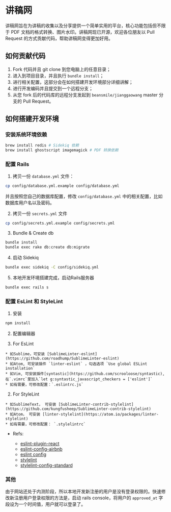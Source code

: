 讲稿网
=====

讲稿网旨在为讲稿的收集以及分享提供一个简单实用的平台，核心功能包括但不限于 PDF 文档的格式转换、图片水印。讲稿网现已开源，欢迎各位朋友以 Pull Request 的方式贡献代码，帮助讲稿网变得更加好用。

## 如何贡献代码

1. Fork 代码并且 git clone 到您电脑上的任意目录；
2. 进入到项目目录，并且执行 `bundle install`；
3. 进行相关配置，这部分会在如何搭建开发环境部分详细讲解；
4. 进行开发编码并且提交到一个远程分支；
5. 从您 fork 后的代码库的远程分支发起到 `beansmile/jianggaowang` master 分支的 Pull Request。

## 如何搭建开发环境

### 安装系统环境依赖

```sh
brew install redis # Sidekiq 依赖
brew install ghostscript imagemagick # PDF 转换依赖
```

### 配置 Rails

1. 拷贝一份 `database.yml` 文件：
  ```sh
  cp config/database.yml.example config/database.yml
  ```
并且按照您自己的数据库配置，修改 `config/database.yml` 中的相关配置，比如数据库用户名以及密码。

2. 拷贝一份 `secrets.yml` 文件
  ```sh
  cp config/secrets.yml.example config/secrets.yml
  ```

3. Bundle & Create db
  ```sh
  bundle install
  bundle exec rake db:create db:migrate
  ```

4. 启动 Sidekiq
  ```sh
  bundle exec sidekiq -C config/sidekiq.yml
  ```

5. 本地开发环境搭建完成，启动Rails服务器
  ```sh
  bundle exec rails s
  ```

### 配置 EsLint 和 StyleLint

1. 安装

```sh
npm install
```

2. 配置编辑器

  1. For EsLint
  
    * 如Sublime，可安装 [SublimeLinter-eslint](https://github.com/roadhump/SublimeLinter-eslint)
    * 如Atom, 可安装插件 `linter-eslint` ，勾选选项 `Use global ESLint installation`
    * 如Vim, 可安装插件[syntastic](https://github.com/scrooloose/syntastic), 在`.vimrc`里加入`let g:syntastic_javascript_checkers = ['eslint']`
    * 如有需要，可修改配置：`.eslintrc.js`

  2. For StyleLint
  
    * 如SublimeText， 可安装 [SublimeLinter-contrib-stylelint](https://github.com/kungfusheep/SublimeLinter-contrib-stylelint)
    * 如Atom， 可安装 [linter-stylelint](https://atom.io/packages/linter-stylelint)
    * 如有需要，可修改配置： `.stylelintrc`

* Refs:

  - [eslint-plugin-react](https://github.com/yannickcr/eslint-plugin-react/tree/master/docs/rules)
  - [eslint-config-airbnb](https://github.com/airbnb/javascript/tree/master/packages/eslint-config-airbnb/rules)
  - [eslint config](http://eslint.org/docs/user-guide/configuring)
  - [stylelint](https://github.com/stylelint/stylelint)
  - [stylelint-config-standard](https://github.com/stylelint/stylelint-config-standard)


### 其他

由于网站还处于内测阶段，所以本地开发新注册的用户是没有登录权限的。快速修改新注册用户登录权限的方法是，启动 rails console，将用户的 `approved_at` 字段设为一个时间值，用户就可以登录了。
